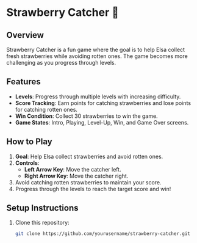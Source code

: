 # Strawberry Catcher 🍓

## Overview
Strawberry Catcher is a fun game where the goal is to help Elsa collect fresh strawberries while avoiding rotten ones. The game becomes more challenging as you progress through levels.

## Features
- **Levels**: Progress through multiple levels with increasing difficulty.
- **Score Tracking**: Earn points for catching strawberries and lose points for catching rotten ones.
- **Win Condition**: Collect 30 strawberries to win the game.
- **Game States**: Intro, Playing, Level-Up, Win, and Game Over screens.

## How to Play
1. **Goal**: Help Elsa collect strawberries and avoid rotten ones.
2. **Controls**:
   - **Left Arrow Key**: Move the catcher left.
   - **Right Arrow Key**: Move the catcher right.
3. Avoid catching rotten strawberries to maintain your score.
4. Progress through the levels to reach the target score and win!

## Setup Instructions
1. Clone this repository:
   ```bash
   git clone https://github.com/yourusername/strawberry-catcher.git
